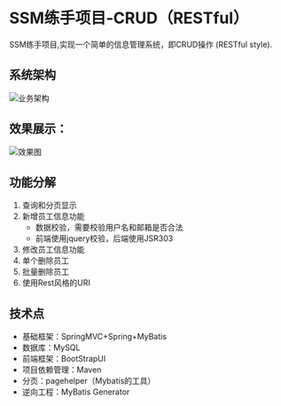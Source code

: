 # SSM练手项目-CRUD（RESTful）
SSM练手项目,实现一个简单的信息管理系统，即CRUD操作 (RESTful style).
## 系统架构
![业务架构](https://github.com/sherwinxie/SSM_J2EE/blob/master/ImgREADME/main.jpg)


## 效果展示：
![效果图](https://github.com/sherwinxie/SSM_J2EE/blob/master/ImgREADME/display.jpg)


## 功能分解

1. 查询和分页显示
2. 新增员工信息功能
	- 数据校验，需要校验用户名和邮箱是否合法
	- 前端使用jquery校验，后端使用JSR303
3. 修改员工信息功能
4. 单个删除员工
5. 批量删除员工
6. 使用Rest风格的URI

## 技术点
 - 基础框架：SpringMVC+Spring+MyBatis
 - 数据库：MySQL
 - 前端框架：BootStrapUI 
 - 项目依赖管理：Maven
 - 分页：pagehelper（Mybatis的工具）
 - 逆向工程：MyBatis Generator
